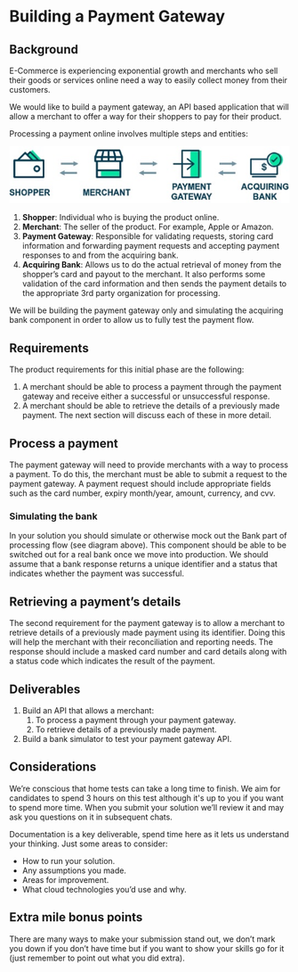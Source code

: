 # Building a Payment Gateway

## Background

E-Commerce is experiencing exponential growth and merchants who sell their goods or services online need a way to easily
collect money from their customers.

We would like to build a payment gateway, an API based application that will allow a merchant to offer a way for their
shoppers to pay for their product.

Processing a payment online involves multiple steps and entities:

![Online payment processing](diagram.jpg)

1. **Shopper**: Individual who is buying the product online.
2. **Merchant**: The seller of the product. For example, Apple or Amazon.
3. **Payment Gateway**: Responsible for validating requests, storing card information and forwarding payment requests
   and accepting payment responses to and from the acquiring bank.
4. **Acquiring Bank**: Allows us to do the actual retrieval of money from the shopper’s card and payout to the merchant.
   It also performs some validation of the card information and then sends the payment details to the appropriate 3rd
   party organization for processing.

We will be building the payment gateway only and simulating the acquiring bank component in order to allow us to fully
test the payment flow.

## Requirements

The product requirements for this initial phase are the following:

1. A merchant should be able to process a payment through the payment gateway and receive either
   a successful or unsuccessful response.
2. A merchant should be able to retrieve the details of a previously made payment. The next section
   will discuss each of these in more detail.

## Process a payment

The payment gateway will need to provide merchants with a way to process a payment. To do this, the merchant must be
able to submit a request to the payment gateway. A payment request should include appropriate fields such as the card
number, expiry month/year, amount, currency, and cvv.

### Simulating the bank

In your solution you should simulate or otherwise mock out the Bank part of processing flow (see diagram above). This
component should be able to be switched out for a real bank once we move into production. We should assume that a bank
response returns a unique identifier and a status that indicates whether the payment was successful.

## Retrieving a payment’s details

The second requirement for the payment gateway is to allow a merchant to retrieve details of a previously made payment
using its identifier. Doing this will help the merchant with their reconciliation and reporting needs. The response
should include a masked card number and card details along with a status code which indicates the result of the payment.

## Deliverables

1. Build an API that allows a merchant:
    1. To process a payment through your payment gateway.
    2. To retrieve details of a previously made payment.
2. Build a bank simulator to test your payment gateway API.

## Considerations

We’re conscious that home tests can take a long time to finish. We aim for candidates to spend 3 hours on this test
although it's up to you if you want to spend more time. When you submit your solution we’ll review it and may ask you
questions on it in subsequent chats.

Documentation is a key deliverable, spend time here as it lets us understand your thinking. Just some areas to consider:

- How to run your solution.
- Any assumptions you made.
- Areas for improvement.
- What cloud technologies you’d use and why.

## Extra mile bonus points

There are many ways to make your submission stand out, we don’t mark you down if you don’t have time but if you want to
show your skills go for it (just remember to point out what you did extra).
